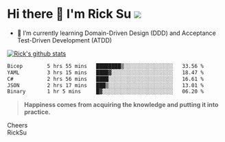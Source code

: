 # Hi there 👋 I'm Rick Su ![](https://komarev.com/ghpvc/?username=ricksu978)
<!--
**ricksu978/ricksu978** is a ✨ _special_ ✨ repository because its `README.md` (this file) appears on your GitHub profile.

Here are some ideas to get you started:

- 🔭 I’m currently working on ...
-->
- 🌱 I’m currently learning Domain-Driven Design (DDD) and Acceptance Test-Driven Development (ATDD)
<!--
- 👯 I’m looking to collaborate on ...
- 🤔 I’m looking for help with ...
- 💬 Ask me about ...
- 📫 How to reach me: ...
- 😄 Pronouns: ...
- ⚡ Fun fact: ...
-->
[![Rick's github stats](https://github-readme-stats.vercel.app/api?username=ricksu978&theme=dark)](https://github.com/ricksu978/ricksu978)

<!--START_SECTION:waka-->

```txt
Bicep        5 hrs 55 mins   ████████▒░░░░░░░░░░░░░░░░   33.56 %
YAML         3 hrs 15 mins   ████▓░░░░░░░░░░░░░░░░░░░░   18.47 %
C#           2 hrs 56 mins   ████░░░░░░░░░░░░░░░░░░░░░   16.61 %
JSON         2 hrs 17 mins   ███▒░░░░░░░░░░░░░░░░░░░░░   13.01 %
Binary       1 hr 5 mins     █▓░░░░░░░░░░░░░░░░░░░░░░░   06.20 %
```

<!--END_SECTION:waka-->

> **Happiness comes from acquiring the knowledge and putting it into practice.**

Cheers  
RickSu 

